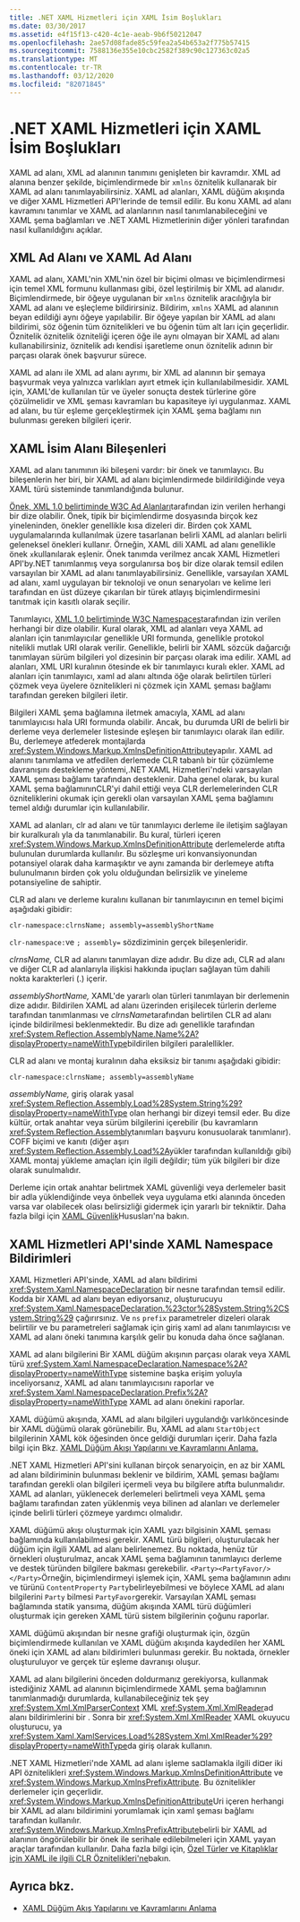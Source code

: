 ```yaml
---
title: .NET XAML Hizmetleri için XAML İsim Boşlukları
ms.date: 03/30/2017
ms.assetid: e4f15f13-c420-4c1e-aeab-9b6f50212047
ms.openlocfilehash: 2ae57d08fade85c59fea2a54b653a2f775b57415
ms.sourcegitcommit: 7588136e355e10cbc2582f389c90c127363c02a5
ms.translationtype: MT
ms.contentlocale: tr-TR
ms.lasthandoff: 03/12/2020
ms.locfileid: "82071845"
---
```

# <a name="xaml-namespaces-for-net-xaml-services"></a>.NET XAML Hizmetleri için XAML İsim Boşlukları
XAML ad alanı, XML ad alanının tanımını genişleten bir kavramdır. XML ad alanına benzer şekilde, biçimlendirmede bir `xmlns` öznitelik kullanarak bir XAML ad alanı tanımlayabilirsiniz. XAML ad alanları, XAML düğüm akışında ve diğer XAML Hizmetleri API'lerinde de temsil edilir. Bu konu XAML ad alanı kavramını tanımlar ve XAML ad alanlarının nasıl tanımlanabileceğini ve XAML şema bağlamları ve .NET XAML Hizmetlerinin diğer yönleri tarafından nasıl kullanıldığını açıklar.  
  
## <a name="xml-namespace-and-xaml-namespace"></a>XML Ad Alanı ve XAML Ad Alanı  
 XAML ad alanı, XAML'nin XML'nin özel bir biçimi olması ve biçimlendirmesi için temel XML formunu kullanması gibi, özel leştirilmiş bir XML ad alanıdır. Biçimlendirmede, bir öğeye uygulanan bir `xmlns` öznitelik aracılığıyla bir XAML ad alanı ve eşleçleme bildirirsiniz. Bildirim, `xmlns` XAML ad alanının beyan edildiği aynı öğeye yapılabilir. Bir öğeye yapılan bir XAML ad alanı bildirimi, söz öğenin tüm öznitelikleri ve bu öğenin tüm alt ları için geçerlidir. Öznitelik öznitelik özniteliği içeren öğe ile aynı olmayan bir XAML ad alanı kullanabilirsiniz, öznitelik adı kendisi işaretleme onun öznitelik adının bir parçası olarak önek başvurur sürece.  
  
 XAML ad alanı ile XML ad alanı ayrımı, bir XML ad alanının bir şemaya başvurmak veya yalnızca varlıkları ayırt etmek için kullanılabilmesidir. XAML için, XAML'de kullanılan tür ve üyeler sonuçta destek türlerine göre çözülmelidir ve XML şeması kavramları bu kapasiteye iyi uygulanmaz. XAML ad alanı, bu tür eşleme gerçekleştirmek için XAML şema bağlamı nın bulunması gereken bilgileri içerir.  
  
## <a name="xaml-namespace-components"></a>XAML İsim Alanı Bileşenleri  
 XAML ad alanı tanımının iki bileşeni vardır: bir önek ve tanımlayıcı. Bu bileşenlerin her biri, bir XAML ad alanı biçimlendirmede bildirildiğinde veya XAML türü sisteminde tanımlandığında bulunur.  
  
 [Önek, XML 1.0 belirtiminde W3C Ad Alanları](https://www.w3.org/TR/REC-xml-names/)tarafından izin verilen herhangi bir dize olabilir. Önek, tipik bir biçimlendirme dosyasında birçok kez yineleninden, önekler genellikle kısa dizeleri dir. Birden çok XAML uygulamalarında kullanılmak üzere tasarlanan belirli XAML ad alanları belirli geleneksel önekleri kullanır. Örneğin, XAML dili XAML ad alanı genellikle önek `x`kullanılarak eşlenir. Önek tanımda verilmez ancak XAML Hizmetleri API'by.NET tanımlanmış veya sorgulanırsa boş bir dize olarak temsil edilen varsayılan bir XAML ad alanı tanımlayabilirsiniz. Genellikle, varsayılan XAML ad alanı, xaml uygulayan bir teknoloji ve onun senaryoları ve kelime leri tarafından en üst düzeye çıkarılan bir türek atlayış biçimlendirmesini tanıtmak için kasıtlı olarak seçilir.  
  
 Tanımlayıcı, [XML 1.0 belirtiminde W3C Namespaces](https://www.w3.org/TR/REC-xml-names/)tarafından izin verilen herhangi bir dize olabilir. Kural olarak, XML ad alanları veya XAML ad alanları için tanımlayıcılar genellikle URI formunda, genellikle protokol nitelikli mutlak URI olarak verilir. Genellikle, belirli bir XAML sözcük dağarcığı tanımlayan sürüm bilgileri yol dizesinin bir parçası olarak ima edilir. XAML ad alanları, XML URI kuralının ötesinde ek bir tanımlayıcı kuralı ekler. XAML ad alanları için tanımlayıcı, xaml ad alanı altında öğe olarak belirtilen türleri çözmek veya üyelere öznitelikleri ni çözmek için XAML şeması bağlamı tarafından gereken bilgileri iletir.  
  
 Bilgileri XAML şema bağlamına iletmek amacıyla, XAML ad alanı tanımlayıcısı hala URI formunda olabilir. Ancak, bu durumda URI de belirli bir derleme veya derlemeler listesinde eşleşen bir tanımlayıcı olarak ilan edilir. Bu, derlemeye atfederek montajlarda <xref:System.Windows.Markup.XmlnsDefinitionAttribute>yapılır. XAML ad alanını tanımlama ve atfedilen derlemede CLR tabanlı bir tür çözümleme davranışını destekleme yöntemi,.NET XAML Hizmetleri'ndeki varsayılan XAML şeması bağlamı tarafından desteklenir. Daha genel olarak, bu kural XAML şema bağlamınınCLR'yi dahil ettiği veya CLR derlemelerinden CLR özniteliklerini okumak için gerekli olan varsayılan XAML şema bağlamını temel aldığı durumlar için kullanılabilir.  
  
 XAML ad alanları, clr ad alanı ve tür tanımlayıcı derleme ile iletişim sağlayan bir kuralkuralı yla da tanımlanabilir. Bu kural, türleri içeren <xref:System.Windows.Markup.XmlnsDefinitionAttribute> derlemelerde atıfta bulunulan durumlarda kullanılır. Bu sözleşme uri konvansiyonundan potansiyel olarak daha karmaşıktır ve aynı zamanda bir derlemeye atıfta bulunulmanın birden çok yolu olduğundan belirsizlik ve yineleme potansiyeline de sahiptir.  
  
 CLR ad alanı ve derleme kuralını kullanan bir tanımlayıcının en temel biçimi aşağıdaki gibidir:  
  
 `clr-namespace:clrnsName; assembly=assemblyShortName`
  
 `clr-namespace:`ve `; assembly=` sözdiziminin gerçek bileşenleridir.  
  
 *clrnsName,* CLR ad alanını tanımlayan dize adıdır. Bu dize adı, CLR ad alanı ve diğer CLR ad alanlarıyla ilişkisi hakkında ipuçları sağlayan tüm dahili nokta karakterleri (.) içerir.
  
 *assemblyShortName,* XAML'de yararlı olan türleri tanımlayan bir derlemenin dize adıdır. Bildirilen XAML ad alanı üzerinden erişilecek türlerin derleme tarafından tanımlanması ve *clrnsName*tarafından belirtilen CLR ad alanı içinde bildirilmesi beklenmektedir. Bu dize adı genellikle tarafından <xref:System.Reflection.AssemblyName.Name%2A?displayProperty=nameWithType>bildirilen bilgileri paralellikler.  
  
 CLR ad alanı ve montaj kuralının daha eksiksiz bir tanımı aşağıdaki gibidir:  
  
 `clr-namespace:clrnsName; assembly=assemblyName`
  
 *assemblyName,* giriş olarak yasal <xref:System.Reflection.Assembly.Load%28System.String%29?displayProperty=nameWithType> olan herhangi bir dizeyi temsil eder. Bu dize kültür, ortak anahtar veya sürüm bilgilerini içerebilir (bu kavramların <xref:System.Reflection.Assembly>tanımları başvuru konusuolarak tanımlanır). COFF biçimi ve kanıtı (diğer aşırı <xref:System.Reflection.Assembly.Load%2A>yükler tarafından kullanıldığı gibi) XAML montaj yükleme amaçları için ilgili değildir; tüm yük bilgileri bir dize olarak sunulmalıdır.  
  
 Derleme için ortak anahtar belirtmek XAML güvenliği veya derlemeler basit bir adla yüklendiğinde veya önbellek veya uygulama etki alanında önceden varsa var olabilecek olası belirsizliği gidermek için yararlı bir tekniktir. Daha fazla bilgi için [XAML Güvenlik](security-considerations.md)Hususları'na bakın.  
  
## <a name="xaml-namespace-declarations-in-the-xaml-services-api"></a>XAML Hizmetleri API'sinde XAML Namespace Bildirimleri  
 XAML Hizmetleri API'sinde, XAML ad alanı bildirimi <xref:System.Xaml.NamespaceDeclaration> bir nesne tarafından temsil edilir. Kodda bir XAML ad alanı beyan ediyorsanız, oluşturucuyu <xref:System.Xaml.NamespaceDeclaration.%23ctor%28System.String%2CSystem.String%29> çağırırsınız. Ve `ns` `prefix` parametreler dizeleri olarak belirtilir ve bu parametreleri sağlamak için giriş xaml ad alanı tanımlayıcısı ve XAML ad alanı öneki tanımına karşılık gelir bu konuda daha önce sağlanan.  
  
 XAML ad alanı bilgilerini Bir XAML düğüm akışının parçası olarak veya XAML türü <xref:System.Xaml.NamespaceDeclaration.Namespace%2A?displayProperty=nameWithType> sistemine başka erişim yoluyla inceliyorsanız, XAML ad alanı tanımlayıcısını raporlar ve <xref:System.Xaml.NamespaceDeclaration.Prefix%2A?displayProperty=nameWithType> XAML ad alanı önekini raporlar.  
  
 XAML düğümü akışında, XAML ad alanı bilgileri uygulandığı varlıköncesinde bir XAML düğümü olarak görünebilir. Bu, XAML ad alanı `StartObject` bilgilerinin XAML kök öğesinden önce geldiği durumları içerir. Daha fazla bilgi için Bkz. [XAML Düğüm Akışı Yapılarını ve Kavramlarını Anlama.](understanding-xaml-node-stream-structures-and-concepts.md)  
  
 .NET XAML Hizmetleri API'sini kullanan birçok senaryoiçin, en az bir XAML ad alanı bildiriminin bulunması beklenir ve bildirim, XAML şeması bağlamı tarafından gerekli olan bilgileri içermeli veya bu bilgilere atıfta bulunmalıdır. XAML ad alanları, yüklenecek derlemeleri belirtmeli veya XAML şema bağlamı tarafından zaten yüklenmiş veya bilinen ad alanları ve derlemeler içinde belirli türleri çözmeye yardımcı olmalıdır.  
  
 XAML düğümü akışı oluşturmak için XAML yazı bilgisinin XAML şeması bağlamında kullanılabilmesi gerekir. XAML türü bilgileri, oluşturulacak her düğüm için ilgili XAML ad alanı belirlenemez. Bu noktada, henüz tür örnekleri oluşturulmaz, ancak XAML şema bağlamının tanımlayıcı derleme ve destek türünden bilgilere bakması gerekebilir. `<Party><PartyFavor/></Party>`Örneğin, biçimlendirmeyi işlemek için, XAML şema bağlamının adını ve türünü `ContentProperty` `Party`belirleyebilmesi ve böylece XAML ad alanı bilgilerini `Party` bilmesi `PartyFavor`gerekir. Varsayılan XAML şeması bağlamında statik yansıma, düğüm akışında XAML türü düğümleri oluşturmak için gereken XAML türü sistem bilgilerinin çoğunu raporlar.  
  
 XAML düğümü akışından bir nesne grafiği oluşturmak için, özgün biçimlendirmede kullanılan ve XAML düğüm akışında kaydedilen her XAML öneki için XAML ad alanı bildirimleri bulunması gerekir. Bu noktada, örnekler oluşturuluyor ve gerçek tür eşleme davranışı oluşur.  
  
 XAML ad alanı bilgilerini önceden doldurmanız gerekiyorsa, kullanmak istediğiniz XAML ad alanının biçimlendirmede XAML şema bağlamının tanımlanmadığı durumlarda, kullanabileceğiniz tek şey <xref:System.Xml.XmlParserContext> XML <xref:System.Xml.XmlReader>ad alanı bildirimlerini bir . Sonra bir <xref:System.Xml.XmlReader> XAML okuyucu oluşturucu, ya <xref:System.Xaml.XamlServices.Load%28System.Xml.XmlReader%29?displayProperty=nameWithType>da giriş olarak kullanın.  
  
 .NET XAML Hizmetleri'nde XAML ad alanı işleme sa¤lamakla ilgili di¤er iki API öznitelikleri <xref:System.Windows.Markup.XmlnsDefinitionAttribute> ve <xref:System.Windows.Markup.XmlnsPrefixAttribute>. Bu öznitelikler derlemeler için geçerlidir. <xref:System.Windows.Markup.XmlnsDefinitionAttribute>Uri içeren herhangi bir XAML ad alanı bildirimini yorumlamak için xaml şeması bağlamı tarafından kullanılır. <xref:System.Windows.Markup.XmlnsPrefixAttribute>belirli bir XAML ad alanının öngörülebilir bir önek ile serihale edilebilmeleri için XAML yayan araçlar tarafından kullanılır. Daha fazla bilgi için, [Özel Türler ve Kitaplıklar için XAML ile ilgili CLR Öznitelikleri'ne](clr-attributes-with-custom-types-and-libraries.md)bakın.  
  
## <a name="see-also"></a>Ayrıca bkz.

- [XAML Düğüm Akış Yapılarını ve Kavramlarını Anlama](understanding-xaml-node-stream-structures-and-concepts.md)
